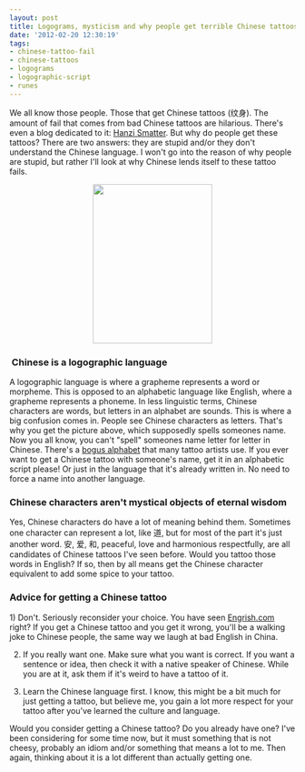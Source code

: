 ```yaml
---
layout: post
title: Logograms, mysticism and why people get terrible Chinese tattoos
date: '2012-02-20 12:30:19'
tags:
- chinese-tattoo-fail
- chinese-tattoos
- logograms
- logographic-script
- runes
---
```


We all know those people. Those that get Chinese tattoos (纹身). The amount of fail that comes from bad Chinese tattoos are hilarious. There's even a blog dedicated to it: <a href="http://hanzismatter.blogspot.com/">Hanzi Smatter</a>. But why do people get these tattoos? There are two answers: they are stupid and/or they don't understand the Chinese language. I won't go into the reason of why people are stupid, but rather I'll look at why Chinese lends itself to these tattoo fails.
<p style="text-align: center;"><a href="http://res.cloudinary.com/daxztt3th/image/upload/v1412837342/chinesetattoo_rmw4cx.jpg"><img class="wp-image-837" title="chinesetattoo" src="http://res.cloudinary.com/daxztt3th/image/upload/v1412837342/chinesetattoo_rmw4cx.jpg" alt="" width="210" height="280" /></a></p>

<h3 style="text-align: left;"> Chinese is a logographic language</h3>
A logographic language is where a grapheme represents a word or morpheme. This is opposed to an alphabetic language like English, where a grapheme represents a phoneme. In less linguistic terms, Chinese characters are words, but letters in an alphabet are sounds. This is where a big confusion comes in. People see Chinese characters as letters. That's why you get the picture above, which supposedly spells someones name. Now you all know, you can't "spell" someones name letter for letter in Chinese. There's a <a href="http://hanzismatter.blogspot.com/2006/08/gibberish-asian-font-mystery-solved.html">bogus alphabet</a> that many tattoo artists use. If you ever want to get a Chinese tattoo with someone's name, get it in an alphabetic script please! Or just in the language that it's already written in. No need to force a name into another language.
<h3>Chinese characters aren't mystical objects of eternal wisdom</h3>
Yes, Chinese characters do have a lot of meaning behind them. Sometimes one character can represent a lot, like 道, but for most of the part it's just another word. 安, 爱, 和, peaceful, love and harmonious respectfully, are all candidates of Chinese tattoos I've seen before. Would you tattoo those words in English? If so, then by all means get the Chinese character equivalent to add some spice to your tattoo.
<h3>Advice for getting a Chinese tattoo</h3>
1) Don't. Seriously reconsider your choice. You have seen <a href="http://engrish.com">Engrish.com</a> right? If you get a Chinese tattoo and you get it wrong, you'll be a walking joke to Chinese people, the same way we laugh at bad English in China.

2) If you really want one. Make sure what you want is correct. If you want a sentence or idea, then check it with a native speaker of Chinese. While you are at it, ask them if it's weird to have a tattoo of it.

3) Learn the Chinese language first. I know, this might be a bit much for just getting a tattoo, but believe me, you gain a lot more respect for your tattoo after you've learned the culture and language.

Would you consider getting a Chinese tattoo? Do you already have one? I've been considering for some time now, but it must something that is not cheesy, probably an idiom and/or something that means a lot to me. Then again, thinking about it is a lot different than actually getting one.